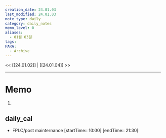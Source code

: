```yaml
---
creation_date: 24.01.03
last_modified: 24.01.03
note_type: daily
category: daily_notes
memo_level: 0
aliases:
  - 01월 03일
tags: 
PARA:
  - Archive
---
```


<< [[24.01.02]] | [[24.01.04]] >>

---
# Memo
1.  

## daily_cal
-  FPLC/post mainternance [startTime:: 10:00]  [endTime:: 21:30]
